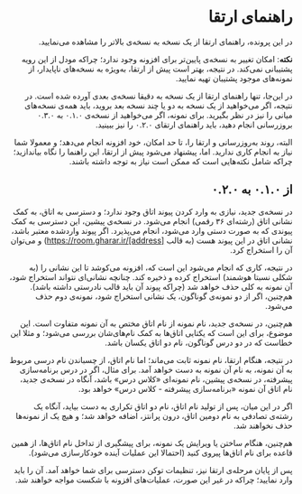 <div dir="rtl">

# راهنمای ارتقا

در این پرونده، راهنمای ارتقا از یک نسخه به نسخه‌ی بالاتر را مشاهده می‌نمایید.

**نکته**: امکان تغییر به نسخه‌ی پایین‌تر برای افزونه وجود ندارد؛ چراکه مودل از این رویه پشتیبانی نمی‌کند. در نتیجه، بهتر است پیش از ارتقا، به‌ویژه به نسخه‌های ناپایدار، از نمونه‌های موجود پشتیبان تهیه نمایید.

در این‌جا، تنها راهنمای ارتقا از یک نسخه به دقیقا نسخه‌ی بعدی آورده شده است. در نتیجه، اگر می‌خواهید از یک نسخه به دو یا چند نسخه بعد بروید، باید همه‌ی نسخه‌های میانی را نیز در نظر بگیرید. برای نمونه، اگر می‌خواهید از نسخه‌ی ۰.۱.۰ به ۰.۳.۰ بروزرسانی انجام دهید، باید راهنمای ارتقای ۰.۲.۰ را نیز ببینید.

البته، روند به‌روزرسانی و ارتقا را، تا حد امکان، خود افزونه انجام می‌دهد؛ و معمولا شما نیاز به انجام کاری ندارید. اما، پیشنهاد می‌شود پیش از ارتقا، این راهنما را نگاه بیاندازید؛ چراکه شامل نکته‌هایی است که ممکن است نیاز به توجه داشته باشند.

## از ۰.۱.۰ به ۰.۲.۰

در نسخه‌ی جدید، نیازی به وارد کردن پیوند اتاق وجود ندارد؛ و دسترسی به اتاق، به کمک نشانی اتاق (رشته‌ای ۳۶ رقمی) انجام می‌شود. در نسخه‌ی پیشین، این دسترسی به کمک پیوندی که به صورت دستی وارد می‌شود، انجام می‌پذیرد. اگر پیوند واردشده معتبر باشد، نشانی اتاق در این پیوند هست (به قالب https://room.gharar.ir/[address]) و می‌توان آن را استخراج کرد.

در نتیجه، کاری که انجام می‌شود این است که، افزونه می‌کوشد تا این نشانی را (به شکلی نسبتا هوشمند) استخراج کرده و ذخیره کند. چنانچه نشانی‌ای نتواند استخراج شود، آن نمونه به کلی حذف خواهد شد (چراکه پیوند آن باید قالب نادرستی داشته باشد). هم‌چنین، اگر از دو نمونه‌ی گوناگون، یک نشانی استخراج شود، نمونه‌ی دوم حذف می‌شود.

هم‌چنین، در نسخه‌ی جدید، نام نمونه از نام اتاق مختص به آن نمونه متفاوت است. این موضوع، برای این است که یکتایی اتاق‌ها به کمک نام‌های‌شان بررسی می‌شود؛ و مثلا این خطاست که در دو درس گوناگون، نام دو اتاق یکسان باشد.

در نتیجه، هنگام ارتقا، نام نمونه ثابت می‌ماند؛ اما نام اتاق، از چسباندن نام درسی مربوط به آن نمونه، به نام آن نمونه به دست خواهد آمد. برای مثال، اگر در درس برنامه‌سازی پیشرفته، در نسخه‌ی پیشین، نام نمونه‌ای «کلاس درس» باشد، آنگاه در نسخه‌ی جدید، نام اتاق آن نمونه «برنامه‌سازی پیشرفته - کلاس درس» خواهد بود.

اگر در این میان، پس از تولید نام اتاق، نام دو اتاق تکراری به دست بیاید، آنگاه یک رشته‌ی تصادفی به نام دومین اتاق، درون پرانتز، اضافه خواهد شد؛ و هیچ یک از نمونه‌ها حذف نخواهند شد.

هم‌چنین، هنگام ساختن یا ویرایش یک نمونه، برای پیشگیری از تداخل نام اتاق‌ها، از همین قاعده برای نام اتاق‌ها پیروی کنید (احتمالا این عملیات آینده خودکارسازی می‌شود).

پس از پایان مرحله‌ی ارتقا نیز، تنظیمات توکن دسترسی برای شما خواهد آمد. آن را باید وارد نمایید؛ چراکه در غیر این صورت، عملیات‌های افزونه با شکست مواجه خواهند شد.

</div>

